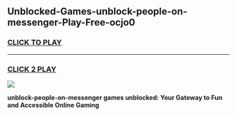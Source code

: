 
## Unblocked-Games-unblock-people-on-messenger-Play-Free-ocjo0
<h3>
<a href="https://premium76.site?title=unblock-people-on-messenger&ref=21A">CLICK TO PLAY</a></h3>
<hr>

<h3>
<a href="https://premium76.site?title=unblock-people-on-messenger&ref=21A">CLICK 2 PLAY</a>
  
</h3>

<a href="https://premium76.site?title=unblock-people-on-messenger&ref=21A"><img src="https://clearcache.store/games.png"></a>


**unblock-people-on-messenger games unblocked: Your Gateway to Fun and Accessible Online Gaming**

